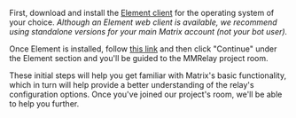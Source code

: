 First, download and install the [Element client](https://element.io/download) for the operating system of your choice.
_Although an Element web client is available, we recommend using standalone versions for your main Matrix account (not your bot user)._

Once Element is installed, follow [this link](https://matrix.to/#/#mmrelay:matrix.org) and then click "Continue" under the Element section and you'll be guided to the MMRelay project room.

These initial steps will help you get familiar with Matrix's basic functionality, which in turn will help provide a better understanding of the relay's configuration options. Once you've joined our project's room, we'll be able to help you further.<p><p>